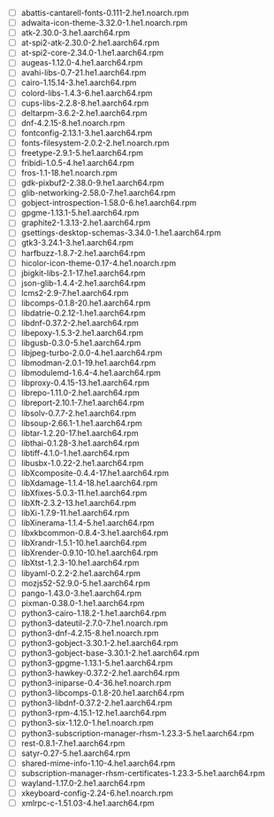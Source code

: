 - [ ] abattis-cantarell-fonts-0.111-2.he1.noarch.rpm
- [ ] adwaita-icon-theme-3.32.0-1.he1.noarch.rpm
- [ ] atk-2.30.0-3.he1.aarch64.rpm
- [ ] at-spi2-atk-2.30.0-2.he1.aarch64.rpm
- [ ] at-spi2-core-2.34.0-1.he1.aarch64.rpm
- [ ] augeas-1.12.0-4.he1.aarch64.rpm
- [ ]   avahi-libs-0.7-21.he1.aarch64.rpm
- [ ]   cairo-1.15.14-3.he1.aarch64.rpm
- [ ]   colord-libs-1.4.3-6.he1.aarch64.rpm
- [ ]   cups-libs-2.2.8-8.he1.aarch64.rpm
- [ ]   deltarpm-3.6.2-2.he1.aarch64.rpm
- [ ]   dnf-4.2.15-8.he1.noarch.rpm
- [ ]   fontconfig-2.13.1-3.he1.aarch64.rpm
- [ ]   fonts-filesystem-2.0.2-2.he1.noarch.rpm
- [ ]   freetype-2.9.1-5.he1.aarch64.rpm
- [ ]   fribidi-1.0.5-4.he1.aarch64.rpm
- [ ]   fros-1.1-18.he1.noarch.rpm
- [ ]   gdk-pixbuf2-2.38.0-9.he1.aarch64.rpm
- [ ]   glib-networking-2.58.0-7.he1.aarch64.rpm
- [ ]   gobject-introspection-1.58.0-6.he1.aarch64.rpm
- [ ]   gpgme-1.13.1-5.he1.aarch64.rpm
- [ ]   graphite2-1.3.13-2.he1.aarch64.rpm
- [ ]   gsettings-desktop-schemas-3.34.0-1.he1.aarch64.rpm
- [ ]   gtk3-3.24.1-3.he1.aarch64.rpm
- [ ]   harfbuzz-1.8.7-2.he1.aarch64.rpm
- [ ]   hicolor-icon-theme-0.17-4.he1.noarch.rpm
- [ ]   jbigkit-libs-2.1-17.he1.aarch64.rpm
- [ ]   json-glib-1.4.4-2.he1.aarch64.rpm
- [ ]   lcms2-2.9-7.he1.aarch64.rpm
- [ ]   libcomps-0.1.8-20.he1.aarch64.rpm
- [ ]   libdatrie-0.2.12-1.he1.aarch64.rpm
- [ ]   libdnf-0.37.2-2.he1.aarch64.rpm
- [ ]   libepoxy-1.5.3-2.he1.aarch64.rpm
- [ ]   libgusb-0.3.0-5.he1.aarch64.rpm
- [ ]   libjpeg-turbo-2.0.0-4.he1.aarch64.rpm
- [ ]   libmodman-2.0.1-19.he1.aarch64.rpm
- [ ]   libmodulemd-1.6.4-4.he1.aarch64.rpm
- [ ]   libproxy-0.4.15-13.he1.aarch64.rpm
- [ ]   librepo-1.11.0-2.he1.aarch64.rpm
- [ ]   libreport-2.10.1-7.he1.aarch64.rpm
- [ ]   libsolv-0.7.7-2.he1.aarch64.rpm
- [ ]   libsoup-2.66.1-1.he1.aarch64.rpm
- [ ]   libtar-1.2.20-17.he1.aarch64.rpm
- [ ]   libthai-0.1.28-3.he1.aarch64.rpm
- [ ]   libtiff-4.1.0-1.he1.aarch64.rpm
- [ ]   libusbx-1.0.22-2.he1.aarch64.rpm
- [ ]   libXcomposite-0.4.4-17.he1.aarch64.rpm
- [ ]   libXdamage-1.1.4-18.he1.aarch64.rpm
- [ ]   libXfixes-5.0.3-11.he1.aarch64.rpm
- [ ]   libXft-2.3.2-13.he1.aarch64.rpm
- [ ]   libXi-1.7.9-11.he1.aarch64.rpm
- [ ]   libXinerama-1.1.4-5.he1.aarch64.rpm
- [ ]   libxkbcommon-0.8.4-3.he1.aarch64.rpm
- [ ]   libXrandr-1.5.1-10.he1.aarch64.rpm
- [ ]   libXrender-0.9.10-10.he1.aarch64.rpm
- [ ]   libXtst-1.2.3-10.he1.aarch64.rpm
- [ ]   libyaml-0.2.2-2.he1.aarch64.rpm
- [ ]   mozjs52-52.9.0-5.he1.aarch64.rpm
- [ ]    pango-1.43.0-3.he1.aarch64.rpm
- [ ]    pixman-0.38.0-1.he1.aarch64.rpm
- [ ]    python3-cairo-1.18.2-1.he1.aarch64.rpm
- [ ]    python3-dateutil-2.7.0-7.he1.noarch.rpm
- [ ]    python3-dnf-4.2.15-8.he1.noarch.rpm
- [ ]    python3-gobject-3.30.1-2.he1.aarch64.rpm
- [ ]    python3-gobject-base-3.30.1-2.he1.aarch64.rpm
- [ ]    python3-gpgme-1.13.1-5.he1.aarch64.rpm
- [ ]    python3-hawkey-0.37.2-2.he1.aarch64.rpm
- [ ]    python3-iniparse-0.4-36.he1.noarch.rpm
- [ ]    python3-libcomps-0.1.8-20.he1.aarch64.rpm
- [ ]    python3-libdnf-0.37.2-2.he1.aarch64.rpm
- [ ]    python3-rpm-4.15.1-12.he1.aarch64.rpm
- [ ]    python3-six-1.12.0-1.he1.noarch.rpm
- [ ]    python3-subscription-manager-rhsm-1.23.3-5.he1.aarch64.rpm
- [ ]    rest-0.8.1-7.he1.aarch64.rpm
- [ ]    satyr-0.27-5.he1.aarch64.rpm
- [ ]    shared-mime-info-1.10-4.he1.aarch64.rpm
- [ ]    subscription-manager-rhsm-certificates-1.23.3-5.he1.aarch64.rpm
- [ ]    wayland-1.17.0-2.he1.aarch64.rpm
- [ ]   xkeyboard-config-2.24-6.he1.noarch.rpm
- [ ]   xmlrpc-c-1.51.03-4.he1.aarch64.rpm